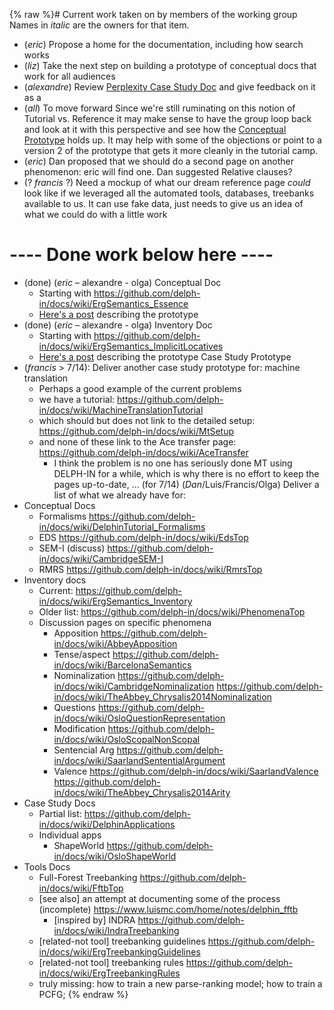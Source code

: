 {% raw %}# Current work taken on by members of the working group
Names in *italic* are the owners for that item.

- (*eric*) Propose a home for the documentation, including how search works
- (*liz*) Take the next step on building a prototype of conceptual docs that work for all audiences
- (*alexandre*)  Review [Perplexity Case Study Doc](https://blog.inductorsoftware.com/blog/PerplexityOverview) and give feedback on it as a 
- (*all*) To move forward Since we're still ruminating on this notion of Tutorial vs. Reference it may make sense to have the group loop back and look at it with this perspective and see how the [Conceptual Prototype](https://github.com/delph-in/docs/wiki/ERDWErgSemantics_Essence) holds up. It may help with some of the objections or point to a version 2 of the prototype that gets it more cleanly in the tutorial camp.
- (*eric*) Dan proposed that we should do a second page on another phenomenon: eric will find one.  Dan suggested Relative clauses? 
- (? *francis* ?) Need a mockup of what our dream reference page *could* look like if we leveraged all the automated tools, databases, treebanks available to us.  It can use fake data, just needs to give us an idea of what we could do with a little work

# ---- Done work below here ----
- (done) (*eric* – alexandre - olga) Conceptual Doc
  - Starting with https://github.com/delph-in/docs/wiki/ErgSemantics_Essence
  - [Here's a post](https://github.com/orgs/delph-in/teams/erdw/discussions/2) describing the prototype
- (done) (*eric* – alexandre - olga) Inventory Doc
  - Starting with https://github.com/delph-in/docs/wiki/ErgSemantics_ImplicitLocatives
  - [Here's a post](https://github.com/orgs/delph-in/teams/erdw/discussions/1) describing the prototype
Case Study Prototype
- (*francis* > 7/14): Deliver another case study prototype for: machine translation 
  - Perhaps a good example of the current problems
  - we have a tutorial: https://github.com/delph-in/docs/wiki/MachineTranslationTutorial
  - which should but does not link to the detailed setup: https://github.com/delph-in/docs/wiki/MtSetup
  - and none of these link to the Ace transfer page: https://github.com/delph-in/docs/wiki/AceTransfer
    - I think the problem is no one has seriously done MT using DELPH-IN for a while, which is why there is no effort to keep the pages up-to-date, ...
(for 7/14) (*Dan*/Luis/Francis/Olga) Deliver a list of what we already have for:
- Conceptual Docs
  - Formalisms	https://github.com/delph-in/docs/wiki/DelphinTutorial_Formalisms
  - EDS		https://github.com/delph-in/docs/wiki/EdsTop
  - SEM-I (discuss)	https://github.com/delph-in/docs/wiki/CambridgeSEM-I
  - RMRS  		https://github.com/delph-in/docs/wiki/RmrsTop
- Inventory docs
  - Current:    https://github.com/delph-in/docs/wiki/ErgSemantics_Inventory
  - Older list: https://github.com/delph-in/docs/wiki/PhenomenaTop
  - Discussion pages on specific phenomena
    - Apposition 	 https://github.com/delph-in/docs/wiki/AbbeyApposition
    - Tense/aspect	 https://github.com/delph-in/docs/wiki/BarcelonaSemantics
    - Nominalization	 https://github.com/delph-in/docs/wiki/CambridgeNominalization
https://github.com/delph-in/docs/wiki/TheAbbey_Chrysalis2014Nominalization
    - Questions	         https://github.com/delph-in/docs/wiki/OsloQuestionRepresentation
    - Modification	 https://github.com/delph-in/docs/wiki/OsloScopalNonScopal
    - Sentencial Arg	 https://github.com/delph-in/docs/wiki/SaarlandSententialArgument
    - Valence	   	 https://github.com/delph-in/docs/wiki/SaarlandValence
https://github.com/delph-in/docs/wiki/TheAbbey_Chrysalis2014Arity
- Case Study Docs
  - Partial list:        https://github.com/delph-in/docs/wiki/DelphinApplications
  - Individual apps
    - ShapeWorld         https://github.com/delph-in/docs/wiki/OsloShapeWorld
- Tools Docs
  - Full-Forest Treebanking         https://github.com/delph-in/docs/wiki/FftbTop 
  - [see also] an attempt at documenting some of the process (incomplete)        https://www.luismc.com/home/notes/delphin_fftb
    - [inspired by] INDRA        https://github.com/delph-in/docs/wiki/IndraTreebanking
  - [related-not tool] treebanking guidelines         https://github.com/delph-in/docs/wiki/ErgTreebankingGuidelines
  - [related-not tool] treebanking rules         https://github.com/delph-in/docs/wiki/ErgTreebankingRules 
  - truly missing: how to train a new parse-ranking model; how to train a PCFG; 
<update date omitted for speed>{% endraw %}